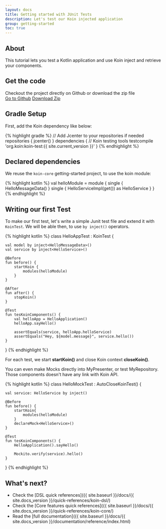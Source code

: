```yaml
---
layout: docs
title: Getting started with JUnit Tests
description: Let's test our Koin injected application
group: getting-started
toc: true
---
```


## About

This tutorial lets you test a Kotlin application and use Koin inject and retrieve your components.

## Get the code

<div class="container">
  <div class="row">
    <div class="col-8">
      Checkout the project directly on Github or download the zip file
    </div>
    <div class="col">
      <a href="https://github.com/InsertKoinIO/getting-started-koin-core" class="btn btn-outline-primary mb-3 mb-md-0 mr-md-3">Go to Github</a>
      <a href="https://github.com/InsertKoinIO/getting-started-koin-core/archive/master.zip" class="btn btn-outline-info mb-3 mb-md-0 mr-md-3">Download Zip</a>
    </div>
  </div>
</div>

## Gradle Setup

First, add the Koin dependency like below:

{% highlight gradle %}
// Add Jcenter to your repositories if needed
repositories {
    jcenter()
}
dependencies {
    // Koin testing tools
    testcompile 'org.koin:koin-test:{{ site.current_version }}'
}
{% endhighlight %}

## Declared dependencies

We reuse the `koin-core` getting-started project, to use the koin module:

{% highlight kotlin %}
val helloModule = module {
    single { HelloMessageData() }
    single { HelloServiceImpl(get()) as HelloService }
}
{% endhighlight %}

## Writing our first Test

To make our first test, let's write a simple Junit test file and extend it with `KoinTest`. We will be able then, to use `by inject()` operators.

{% highlight kotlin %}
class HelloAppTest : KoinTest {

    val model by inject<HelloMessageData>()
    val service by inject<HelloService>()

    @Before
    fun before() {
        startKoin {
            modules(helloModule) 
        }
    }

    @After
    fun after() {
        stopKoin()
    }

    @Test
    fun tesKoinComponents() {
        val helloApp = HelloApplication()
        helloApp.sayHello()

        assertEquals(service, helloApp.helloService)
        assertEquals("Hey, ${model.message}", service.hello())
    }
}
{% endhighlight %}

<div class="alert alert-warning" role="alert">
  For each test, we start <b>startKoin()</b> and close Koin context <b>closeKoin()</b>.
</div>

You can even make Mocks directly into MyPresenter, or test MyRepository. Those components doesn't have any link with Koin API.

{% highlight kotlin %}
class HelloMockTest : AutoCloseKoinTest() {

    val service: HelloService by inject()

    @Before
    fun before() {
        startKoin{
            modules(helloModule)
        }
        declareMock<HelloService>()
    }

    @Test
    fun tesKoinComponents() {
        HelloApplication().sayHello()

        Mockito.verify(service).hello()
    }
}
{% endhighlight %}


## What's next?

* Check the [DSL quick references]({{ site.baseurl }}/docs/{{ site.docs_version }}/quick-references/koin-dsl/)
* Check the [Core features quick references]({{ site.baseurl }}/docs/{{ site.docs_version }}/quick-references/koin-core/)
* Read the [full documentation]({{ site.baseurl }}/docs/{{ site.docs_version }}/documentation/reference/index.html)
